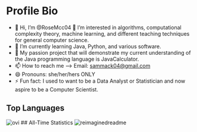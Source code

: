 # Profile Bio

- 👋 Hi, I’m @RoseMcc04
👀 I’m interested in algorithms, computational complexity theory, machine learning, and different teaching techniques for general computer science. 
- 🌱 I’m currently learning Java, Python, and various software.
- 💞️ My passion project that will demonstrate my current understanding of the Java programming language is JavaCalculator.
- 📫 How to reach me --> Email: sammack04@gmail.com
- 😄 Pronouns: she/her/hers ONLY
- ⚡ Fun fact: I used to want to be a Data Analyst or Statistician and now aspire to be a Computer Scientist. 

## Top Languages
<img src="https://github-readme-stats.vercel.app/api/top-langs?username=rosemcc04&show_icons=true&locale=en&layout=compact&theme=chartreuse-dark" alt="ovi" />
## All-Time Statistics
<img src="https://myreadme.vercel.app/api/embed/rosemcc04?panels=userstatistics,toprepositories,toplanguages,commitgraph" alt="reimaginedreadme" />

<!---
RoseMcc04/RoseMcc04 is a ✨ unique ✨ repository because its `README.md` (this file) appears on your GitHub profile.
You can click the Preview link to take a look at your changes.
--->
